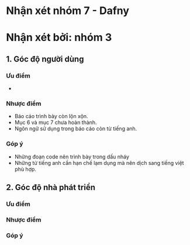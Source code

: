 # Nhận xét nhóm 7 - Dafny
# Nhận xét bởi: nhóm 3

## 1. Góc độ người dùng

### Ưu điểm
- 

### Nhược điểm
- Báo cáo trình bày còn lộn xộn.
- Mục 6 và mục 7 chưa hoàn thành.
- Ngôn ngữ sử dụng trong báo cáo còn từ tiếng anh.

### Góp ý
- Những đoạn code nên trình bày trong dấu nháy
- Những từ tiếng anh cần hạn chế lạm dụng mà nên dịch sang tiếng việt phù hợp.

## 2. Góc độ nhà phát triển

### Ưu điểm

### Nhược điểm

### Góp ý
